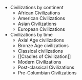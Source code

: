 - Civilizations by continent
	- African Civilizations
	- American Civilizations
	- Asian Civilizations
	- European Civilizations
- Civilizations by time
	- Axial Age civilizations
	- Bronze Age civilizations
	- Classical civilizations
	- [[Cradles of Civilization]]
	- Modern Civilizations
	- Post-classical Civilizations
	- Pre-Columbian Civilizations